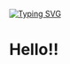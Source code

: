 [![Typing SVG](https://readme-typing-svg.demolab.com/?lines=First+line+of+text;Second+line+of+text)](https://git.io/typing-svg)

# Hello!!